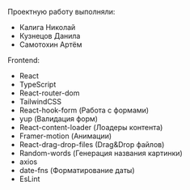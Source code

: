 Проектную работу выполняли:
- Калига Николай
- Кузнецов Данила
- Самотохин Артём

Frontend:
- React
- TypeScript
- React-router-dom
- TailwindCSS
- React-hook-form (Работа с формами)
- yup (Валидация форм)
- React-content-loader (Лоадеры контента)
- Framer-motion (Анимации)
- React-drag-drop-files (Drag&Drop файлов)
- Random-words (Генерация названия картинки)
- axios
- date-fns (Форматирование даты)
- EsLint